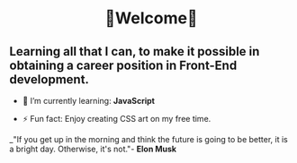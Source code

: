 <center><h1> 🦋Welcome🦋 </h1> </center>

  <h2>Learning all that I can, to make it possible in obtaining a career position in Front-End development.</h2>

  - 🌱 I’m currently learning: **JavaScript**
  
  - ⚡ Fun fact: Enjoy creating CSS art on my free time. 
  
  _"If you get up in the morning and think the future is going to be better, it is a bright day. Otherwise, it's not."- **Elon Musk**
  

<!--
**JenniferSmith007/JenniferSmith007** is a ✨ _special_ ✨ repository because its `README.md` (this file) appears on your GitHub profile.

Here are some ideas to get you started:

- 🔭 I’m currently working on ...
- 🌱 I’m currently learning ...
- 👯 I’m looking to collaborate on ...
- 🤔 I’m looking for help with ...
- 💬 Ask me about ...
- 📫 How to reach me: ...
- 😄 Pronouns: ...
- ⚡ Fun fact: ...
-->
